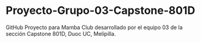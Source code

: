 # Proyecto-Grupo-03-Capstone-801D
GitHub Proyecto para Mamba Club desarrollado por el equipo 03 de la sección Capstone 801D, Duoc UC, Melipilla.

